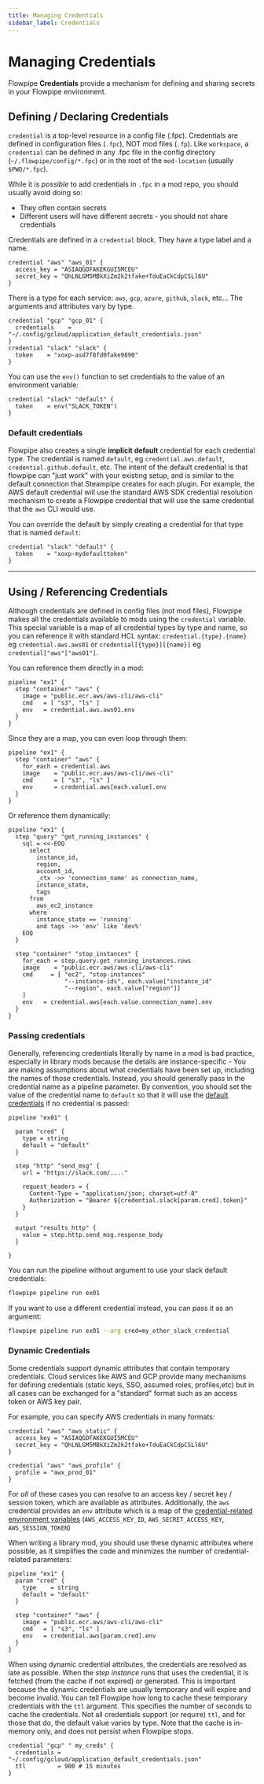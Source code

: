 ```yaml
---
title: Managing Credentials
sidebar_label: Credentials
---
```


# Managing Credentials

Flowpipe **Credentials** provide a mechanism for defining and sharing secrets in your Flowpipe environment.


## Defining / Declaring  Credentials
`credential` is a top-level resource in a config file (.fpc). Credentials are defined in configuration files (`.fpc`), NOT mod files (`.fp`).  Like `workspace`, a `credential` can be defined in any .fpc file in the config directory (`~/.flowpipe/config/*.fpc`) or in the root of the `mod-location` (usually `$PWD/*.fpc`). 

While it is *possible* to add credentials in `.fpc` in a mod repo, you should usually avoid doing so:
  - They often contain secrets
  - Different users will have different secrets - you should not share credentials

Credentials are defined in a `credential` block.  They have a type label and a name.

```hcl
credential "aws" "aws_01" {
  access_key = "ASIAQGDFAKEKGUI5MCEU"
  secret_key = "QhLNLGM5MBkXiZm2k2tfake+TduEaCkCdpCSLl6U"
}
```

There is a type for each service:  `aws`, `gcp`, `azure`, `github`, `slack`, etc...  The arguments and attributes vary by type. 

```hcl
credential "gcp" "gcp_01" {
  credentials    = "~/.config/gcloud/application_default_credentials.json"
}
credential "slack" "slack" {
  token    = "xoxp-asd7f8fd0fake9890"
}
```


You can use the `env()` function to set credentials to the value of an environment variable:
```hcl
credential "slack" "default" {
  token    = env("SLACK_TOKEN")
}
```

### Default credentials
Flowpipe also creates a single **implicit default** credential for each credential type.  The credential is named `default`, eg `credential.aws.default`, `credential.github.default`, etc.  The intent of the default credential is that flowpipe can "just work" with your existing setup, and is similar to the default connection that Steampipe creates for each plugin.  For example, the AWS default credential will use the standard AWS SDK credential resolution mechanism to create a Flowpipe credential that will use the same credential that the `aws` CLI would use. 

You can override the default by simply creating a credential for that type that is named `default`:

```hcl
credential "slack" "default" {
  token    = "xoxp-mydefaulttoken"
}
```

<!--
You can also turn off the implicit default credentials by passing `--implicit-credentials=false` to the Flowpipe command:

```bash
flowpipe server --implicit-credentials=false
```
-->

----

## Using / Referencing Credentials 

Although credentials are defined in config files (not mod files), Flowpipe makes all the credentials available to mods using the `credential` variable.  This special variable is a map of all credential types by type and name, so you can reference it with standard HCL syntax: `credential.{type}.{name}` eg `credential.aws.aws01` or `credential[{type}][{name}]` eg `credential["aws"["aws01"]`.

You can reference them directly in a mod:
```hcl
pipeline "ex1" {
  step "container" "aws" {
    image = "public.ecr.aws/aws-cli/aws-cli"
    cmd   = [ "s3", "ls" ]
    env   = credential.aws.aws01.env
  } 
}
```

Since they are a map, you can even loop through them:

```hcl
pipeline "ex1" {
  step "container" "aws" {
    for_each = credential.aws
    image    = "public.ecr.aws/aws-cli/aws-cli"
    cmd      = [ "s3", "ls" ]
    env      = credential.aws[each.value].env
  } 
}
```

Or reference them dynamically:
<!--
 - this can be especially useful when [importing](#importing-credentials) Steampipe credentials:
-->

```hcl
pipeline "ex1" {
  step "query" "get_running_instances" {
    sql = <<-EOQ
      select
        instance_id,
        region,
        account_id,
        _ctx ->> 'connection_name' as connection_name,
        instance_state,
        tags
      from
        aws_ec2_instance
      where
        instance_state == 'running'
        and tags ->> 'env' like 'dev%'
    EOQ
  }

  step "container" "stop_instances" {
    for_each = step.query.get_running_instances.rows
    image    = "public.ecr.aws/aws-cli/aws-cli"
    cmd     = [ "ec2", "stop-instances" 
                "--instance-ids", each.value["instance_id"
                "--region", each.value["region"]]
    ]
    env   = credential.aws[each.value.connection_name].env
  } 
}
```

### Passing credentials
Generally, referencing credentials literally by name in a mod is bad practice, especially in library mods because the details are instance-specific - You are making assumptions about what credentials have been set up, including the names of those credentials.  Instead, you should generally pass in the credential name as a pipeline parameter.  By convention, you should set the value of the credential name to `default` so that it will use the [default credentials](#default-credentials) if no credential is passed:

```hcl
pipeline "ex01" {

  param "cred" {
    type = string
    default = "default"
  }

  step "http" "send_msg" {
    url = "https://slack.com/...."
    
    request_headers = {
      Content-Type = "application/json; charset=utf-8"
      Authorization = "Bearer ${credential.slack[param.cred].token}"
    }
  }

  output "results_http" {
    value = step.http.send_msg.response_body
  }

}
```

You can run the pipeline without argument to use your slack default credentials:

```bash
flowpipe pipeline run ex01
```

If you want to use a different credential instead, you can pass it as an argument:

```bash
flowpipe pipeline run ex01 --arg cred=my_other_slack_credential
```


### Dynamic Credentials

Some credentials support dynamic attributes that contain temporary credentials.  Cloud services like AWS and GCP provide many mechanisms for defining credentials (static keys, SSO, assumed roles, profiles,etc) but in all cases can be exchanged for a "standard" format such as an access token or AWS key pair.

For example, you can specify AWS credentials in many formats:
```hcl
credential "aws" "aws_static" {
  access_key = "ASIAQGDFAKEKGUI5MCEU"
  secret_key = "QhLNLGM5MBkXiZm2k2tfake+TduEaCkCdpCSLl6U"
}

credential "aws" "aws_profile" {
  profile = "awx_prod_01"
}

```

For *all* of these cases you can resolve to an access key / secret key / session token, which are available as attributes. Additionally, the `aws` credential provides an `env` attribute which is a map of the [credential-related environment variables](https://docs.aws.amazon.com/sdk-for-php/v3/developer-guide/guide_credentials_environment.html) (`AWS_ACCESS_KEY_ID`, `AWS_SECRET_ACCESS_KEY`, `AWS_SESSION_TOKEN`) 

When writing a library mod, you should use these dynamic attributes where possible, as it simplifies the code and minimizes the number of credential-related parameters:

```hcl
pipeline "ex1" {
  param "cred" {
    type    = string
    default = "default"
  }

  step "container" "aws" {
    image = "public.ecr.aws/aws-cli/aws-cli"
    cmd   = [ "s3", "ls" ]
    env   = credential.aws[param.cred].env
  } 
}
```

When using dynamic credential attributes, the credentials are resolved as late as possible.  When the *step instance* runs that uses the credential, it is fetched (from the cache if not expired) or generated.  This is important because the dynamic credentials are usually temporary and will expire and become invalid. You can tell Flowpipe how long to cache these temporary credentials with the `ttl` argument.  This specifies the number of seconds to cache the credentials.  Not all credentials support (or require) `ttl`, and for those that do, the default value varies by type.  Note that the cache is in-memory only, and does not persist when Flowpipe stops.

```hcl
credential "gcp" " my_creds" {
  credentials = "~/.config/gcloud/application_default_credentials.json"
  ttl         = 900 # 15 minutes
}
```
